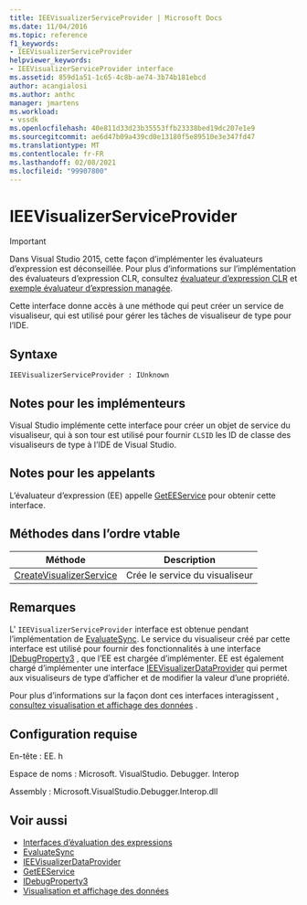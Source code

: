 ```yaml
---
title: IEEVisualizerServiceProvider | Microsoft Docs
ms.date: 11/04/2016
ms.topic: reference
f1_keywords:
- IEEVisualizerServiceProvider
helpviewer_keywords:
- IEEVisualizerServiceProvider interface
ms.assetid: 859d1a51-1c65-4c8b-ae74-3b74b181ebcd
author: acangialosi
ms.author: anthc
manager: jmartens
ms.workload:
- vssdk
ms.openlocfilehash: 40e811d33d23b35553ffb23338bed19dc207e1e9
ms.sourcegitcommit: ae6d47b09a439cd0e13180f5e89510e3e347fd47
ms.translationtype: MT
ms.contentlocale: fr-FR
ms.lasthandoff: 02/08/2021
ms.locfileid: "99907800"
---
```

# <a name="ieevisualizerserviceprovider"></a>IEEVisualizerServiceProvider
> [!IMPORTANT]
> Dans Visual Studio 2015, cette façon d’implémenter les évaluateurs d’expression est déconseillée. Pour plus d’informations sur l’implémentation des évaluateurs d’expression CLR, consultez [évaluateur d’expression CLR](https://github.com/Microsoft/ConcordExtensibilitySamples/wiki/CLR-Expression-Evaluators) et [exemple évaluateur d’expression managée](https://github.com/Microsoft/ConcordExtensibilitySamples/wiki/Managed-Expression-Evaluator-Sample).

 Cette interface donne accès à une méthode qui peut créer un service de visualiseur, qui est utilisé pour gérer les tâches de visualiseur de type pour l’IDE.

## <a name="syntax"></a>Syntaxe

```
IEEVisualizerServiceProvider : IUnknown
```

## <a name="notes-for-implementers"></a>Notes pour les implémenteurs
 Visual Studio implémente cette interface pour créer un objet de service du visualiseur, qui à son tour est utilisé pour fournir `CLSID` les ID de classe des visualiseurs de type à l’IDE de Visual Studio.

## <a name="notes-for-callers"></a>Notes pour les appelants
 L’évaluateur d’expression (EE) appelle [GetEEService](../../../extensibility/debugger/reference/idebugbinder3-geteeservice.md) pour obtenir cette interface.

## <a name="methods-in-vtable-order"></a>Méthodes dans l’ordre vtable

|Méthode|Description|
|------------|-----------------|
|[CreateVisualizerService](../../../extensibility/debugger/reference/ieevisualizerserviceprovider-createvisualizerservice.md)|Crée le service du visualiseur|

## <a name="remarks"></a>Remarques
 L' `IEEVisualizerServiceProvider` interface est obtenue pendant l’implémentation de [EvaluateSync](../../../extensibility/debugger/reference/idebugparsedexpression-evaluatesync.md). Le service du visualiseur créé par cette interface est utilisé pour fournir des fonctionnalités à une interface [IDebugProperty3](../../../extensibility/debugger/reference/idebugproperty3.md) , que l’EE est chargée d’implémenter. EE est également chargé d’implémenter une interface [IEEVisualizerDataProvider](../../../extensibility/debugger/reference/ieevisualizerdataprovider.md) qui permet aux visualiseurs de type d’afficher et de modifier la valeur d’une propriété.

 Pour plus d’informations sur la façon dont ces interfaces interagissent [, consultez visualisation et affichage des données](../../../extensibility/debugger/visualizing-and-viewing-data.md) .

## <a name="requirements"></a>Configuration requise
 En-tête : EE. h

 Espace de noms : Microsoft. VisualStudio. Debugger. Interop

 Assembly : Microsoft.VisualStudio.Debugger.Interop.dll

## <a name="see-also"></a>Voir aussi
- [Interfaces d’évaluation des expressions](../../../extensibility/debugger/reference/expression-evaluation-interfaces.md)
- [EvaluateSync](../../../extensibility/debugger/reference/idebugparsedexpression-evaluatesync.md)
- [IEEVisualizerDataProvider](../../../extensibility/debugger/reference/ieevisualizerdataprovider.md)
- [GetEEService](../../../extensibility/debugger/reference/idebugbinder3-geteeservice.md)
- [IDebugProperty3](../../../extensibility/debugger/reference/idebugproperty3.md)
- [Visualisation et affichage des données](../../../extensibility/debugger/visualizing-and-viewing-data.md)
